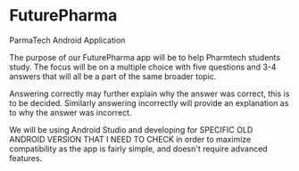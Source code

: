# FuturePharma
ParmaTech Android Application

The purpose of our FuturePharma app will be to help Pharmtech students study. The focus will be on  a multiple 
choice with five questions and 3-4 answers that will all be a part of the same broader topic.

Answering correctly may further explain why the answer was correct, this is to be decided. Similarly answering
incorrectly will provide an explanation as to why the answer was incorrect. 

We will be using Android Studio and developing for SPECIFIC OLD ANDROID VERSION THAT I NEED TO CHECK in order 
to maximize compatibility as the app is fairly simple, and doesn't require advanced features. 
